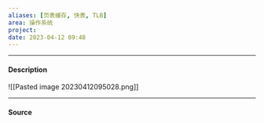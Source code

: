 ```yaml
---
aliases: [页表缓存, 快表, TLB]
area: 操作系统
project: 
date: 2023-04-12 09:48
---
```

---
#### Description
![[Pasted image 20230412095028.png]]


---
#### Source
